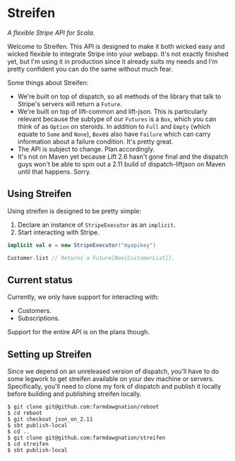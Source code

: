 # Streifen

*A flexible Stripe API for Scala.*

Welcome to Streifen. This API is designed to make it both wicked easy and wicked flexible to
integrate Stripe into your webapp. It's not exactly finished yet, but I'm using it in production
since it already suits my needs and I'm pretty confident you can do the same without much fear.

Some things about Streifen:

* We're built on top of dispatch, so all methods of the library that talk to Stripe's servers will
  return a `Future`.
* We're built on top of lift-common and lift-json. This is particularly relevant because the subtype
  of our `Futures` is a `Box`, which you can think of as `Option` on steroids. In addition to
  `Full` and `Empty` (which equate to `Some` and `None`), `Box`es also have `Failure` which can
  carry information about a failure condition. It's pretty great.
* The API is subject to change. Plan accordingly.
* It's not on Maven yet because Lift 2.6 hasn't gone final and the dispatch guys won't be able to
  spin out a 2.11 build of dispatch-liftjson on Maven until that happens. Sorry.

## Using Streifen

Using streifen is designed to be pretty simple:

1. Declare an instance of `StripeExecutor` as an `implicit`.
2. Start interacting with Stripe.

```scala
implicit val e = new StripeExecutor("myapikey")

Customer.list // Returns a Future[Box[CustomerList]].
```

## Current status

Currently, we only have support for interacting with:

* Customers.
* Subscriptions.

Support for the entire API is on the plans though.

## Setting up Streifen

Since we depend on an unreleased version of dispatch, you'll have to do some legwork to get
streifen available on your dev machine or servers. Specifically, you'll need to clone my fork
of dispatch and publish it locally before building and publishing streifen locally.

```
$ git clone git@github.com:farmdawgnation/reboot
$ cd reboot
$ git checkout json_on_2.11
$ sbt publish-local
$ cd ..
$ git clone git@github.com:farmdawgnation/streifen
$ cd streifen
$ sbt publish-local
```
